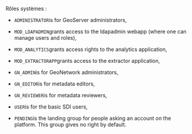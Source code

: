



Rôles systèmes :

* `ADMINISTRATOR`is for GeoServer administrators,

* `MOD_LDAPADMIN`grants access to the ldapadmin webapp \(where one can manage users and roles\),
* `MOD_ANALYTICS`grants access rights to the analytics application,
* `MOD_EXTRACTORAPP`grants access to the extractor application,
* `GN_ADMIN`is for GeoNetwork administrators,
* `GN_EDITOR`is for metadata editors,
* `GN_REVIEWER`is for metadata reviewers,
* `USER`is for the basic SDI users,
* `PENDING`is the landing group for people asking an account on the platform. This group gives no right by default.

  


